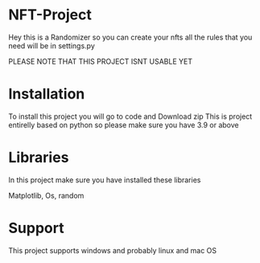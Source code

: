 # NFT-Project
Hey this is a Randomizer so you can create your nfts all the rules that you need will be in settings.py

PLEASE NOTE THAT THIS PROJECT ISNT USABLE YET

# Installation

To install this project you will go to code and Download zip
This is project entirelly based on python so please make sure you have 3.9 or above

# Libraries

In this project make sure you have installed these libraries 

Matplotlib, Os, random


# Support

This project supports windows and probably linux and mac OS
